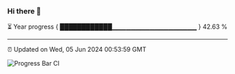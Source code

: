 ### Hi there 👋

⏳ Year progress { ████████████▁▁▁▁▁▁▁▁▁▁▁▁▁▁▁▁▁▁ } 42.63 %

---

⏰ Updated on Wed, 05 Jun 2024 00:53:59 GMT

![Progress Bar CI](https://github.com/liununu/liununu/workflows/Progress%20Bar%20CI/badge.svg)
